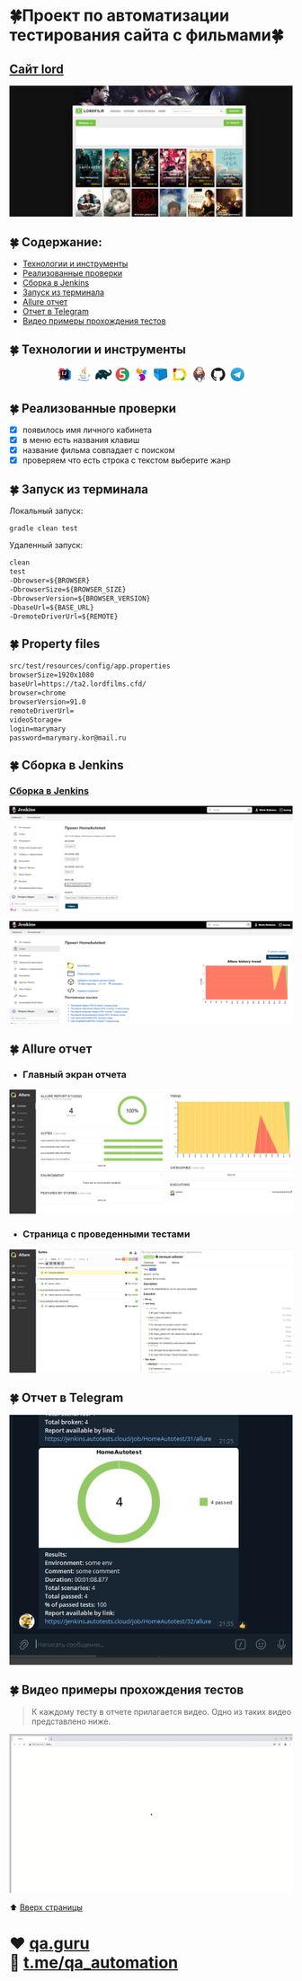 # :four_leaf_clover:Проект по автоматизации тестирования сайта с фильмами:four_leaf_clover:
<a id="anchor"></a>
## <a target="_blank" href="https://lord-s047.lordfilm0.org/">Сайт lord</a>
![Dorama](images/M1.png)

## :four_leaf_clover: Содержание:

- <a href="#four_leaf_clover-технологии-и-инструменты">Технологии и инструменты</a>
- <a href="#four_leaf_clover-реализованные-проверки">Реализованные проверки</a>
- <a href="#four_leaf_clover-сборка-в-Jenkins">Сборка в Jenkins</a>
- <a href="#four_leaf_clover-запуск-из-терминала">Запуск из терминала</a>
- <a href="#four_leaf_clover-allure-отчет">Allure отчет</a>
- <a href="#four_leaf_clover-отчет-в-telegram">Отчет в Telegram</a>
- <a href="#four_leaf_clover-видео-примеры-прохождения-тестов">Видео примеры прохождения тестов</a>


## :four_leaf_clover: Технологии и инструменты

<p align="center">
<img width="6%" title="IntelliJ IDEA" src="images/Intelij_IDEA.png">
<img width="6%" title="Java" src="images/Java.png">
<img width="6%" title="Gradle" src="images/Gradle.png">
<img width="6%" title="JUnit5" src="images/JUnit5.png">
<img width="6%" title="Selenide" src="images/Selenide.png">
<img width="6%" title="Selenoid" src="images/Selenoid.png">
<img width="6%" title="Allure Report" src="images/Allure_Report.png">
<img width="6%" title="Jenkins" src="images/Jenkins.png">
<img width="6%" title="GitHub" src="images/Github.png">
<img width="6%" title="Telegram" src="images/Telegram.png">
</p>

## :four_leaf_clover: Реализованные проверки
- [x] появилось имя личного кабинета
- [x] в меню есть названия клавиш
- [x] название фильма совпадает с поиском
- [x] проверяем что есть строка с текстом выберите жанр

## :four_leaf_clover: Запуск из терминала
Локальный запуск:
```
gradle clean test
```

Удаленный запуск:
```
clean
test
-Dbrowser=${BROWSER}
-DbrowserSize=${BROWSER_SIZE} 
-DbrowserVersion=${BROWSER_VERSION}
-DbaseUrl=${BASE_URL}
-DremoteDriverUrl=${REMOTE}

```
## :four_leaf_clover: Property files
```properties
src/test/resources/config/app.properties
browserSize=1920x1080
baseUrl=https://ta2.lordfilms.cfd/
browser=chrome
browserVersion=91.0
remoteDriverUrl=
videoStorage=
login=marymary
password=marymary.kor@mail.ru

```

## :four_leaf_clover: Сборка в Jenkins
### <a target="_blank" href="https://jenkins.autotests.cloud/job/HomeAutotest/">Сборка в Jenkins</a>
<p align="center">
<img title="Jenkins Dashboard" src="images/J.png">
</p>  <p align="center">
<img title="Jenkins Dashboard" src="images/J1.png">
</p>  



## :four_leaf_clover: Allure отчет
- ### Главный экран отчета
<p align="center">
<img title="Allure Overview Dashboard" src="images/A1.png">
</p>

- ### Страница с проведенными тестами
<p align="center">
<img title="Allure Test Page" src="images/A2.png">
</p>

## :four_leaf_clover: Отчет в Telegram
<p align="center">
<img title="TELEGRAMBOT" src="images/T1.png">
</p>



## :four_leaf_clover: Видео примеры прохождения тестов
> К каждому тесту в отчете прилагается видео. Одно из таких видео представлено ниже.
<p align="center">
  <img title="Selenoid Video" src="images/movie.gif">

:arrow_up: [Вверх страницы](#anchor)

:heart: <a target="_blank" href="https://qa.guru">qa.guru</a><br/>
:blue_heart: <a target="_blank" href="https://t.me/qa_automation">t.me/qa_automation</a>
=======
